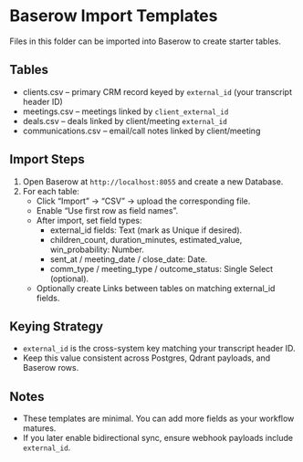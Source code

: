 # Baserow Import Templates

Files in this folder can be imported into Baserow to create starter tables.

## Tables
- clients.csv – primary CRM record keyed by `external_id` (your transcript header ID)
- meetings.csv – meetings linked by `client_external_id`
- deals.csv – deals linked by client/meeting `external_id`
- communications.csv – email/call notes linked by client/meeting

## Import Steps
1. Open Baserow at `http://localhost:8055` and create a new Database.
2. For each table:
   - Click “Import” → “CSV” → upload the corresponding file.
   - Enable “Use first row as field names”.
   - After import, set field types:
     - external_id fields: Text (mark as Unique if desired).
     - children_count, duration_minutes, estimated_value, win_probability: Number.
     - sent_at / meeting_date / close_date: Date.
     - comm_type / meeting_type / outcome_status: Single Select (optional).
   - Optionally create Links between tables on matching external_id fields.

## Keying Strategy
- `external_id` is the cross-system key matching your transcript header ID.
- Keep this value consistent across Postgres, Qdrant payloads, and Baserow rows.

## Notes
- These templates are minimal. You can add more fields as your workflow matures.
- If you later enable bidirectional sync, ensure webhook payloads include `external_id`. 
